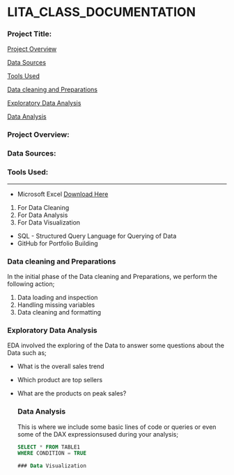 # LITA_CLASS_DOCUMENTATION

### Project Title:
[Project Overview](#project-overview)

[Data Sources](#data-sources)

[Tools Used](#tools-used)

[Data cleaning and Preparations](#data-cleaning-and-preparations)

[Exploratory Data Analysis](#exploratory-data-analysis)

[Data Analysis](#data-analysis)
### Project Overview:

### Data Sources:

### Tools Used:
---
- Microsoft Excel [Download Here](https://www.microsoft.com)
1. For Data Cleaning
2. For Data Analysis
3. For Data Visualization
- SQL - Structured Query Language for Querying of Data
- GitHub for Portfolio Building
  
### Data cleaning and Preparations
  In the initial phase of the Data cleaning and Preparations, we perform the following action;
  1. Data loading and inspection
  2. Handling missing variables
  3. Data cleaning and formatting

  ### Exploratory Data Analysis
  EDA involved the exploring of the Data to answer some questions about the Data such as;
  - What is the overall sales trend
  - Which product are top sellers
  - What are the products on peak sales?

    ### Data Analysis
    This is where we include some basic lines of code or queries or even some of the DAX expressionsused during your analysis;
    ``` SQL
    SELECT * FROM TABLE1
    WHERE CONDITION = TRUE

    ### Data Visualization

    
  

  
